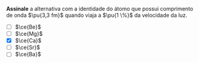 **Assinale** a alternativa com a identidade do átomo que possui comprimento de onda $\pu{3,3 fm}$ quando viaja a $\pu{1 \%}$ da velocidade da luz.

- [ ] $\ce{Be}$
- [ ] $\ce{Mg}$
- [x] $\ce{Ca}$
- [ ] $\ce{Sr}$
- [ ] $\ce{Ba}$
